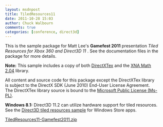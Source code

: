 ```yaml
---
layout: msdnpost
title: TiledResources11
date: 2011-10-28 15:03
author: Chuck Walbourn
comments: true
categories: [conference, direct3d]
---
```

This is the sample package for Matt Lee's <strong>Gamefest 2011</strong> presentation <em>Tiled Resources for Xbox 360 and Direct3D 11 </em> . See the documentation files in the package for more details.
<!--more-->

<strong>Note:</strong> This sample includes a copy of both <a href="https://walbourn.github.io/directxtex/">DirectXTex</a> and the <a href="https://walbourn.github.io/xna-math-version-2-04/">XNA Math 2.04</a> library.

All content and source code for this package except the DirectXTex library is subject to the DirectX SDK (June 2010) End-User License Agreement. The DirectXTex library source is bound to the <a href="http://www.microsoft.com/en-us/openness/licenses.aspx#MPL">Microsoft Public License (Ms-PL)</a>.

<strong>Windows 8.1:</strong> Direct3D 11.2 can utilize hardware support for tiled resources. See the <a href="http://code.msdn.microsoft.com/Direct3D-Tiled-Resources-80ee7a6e">Direct3D tiled resources sample</a> for Windows Store apps.

<a href="https://walbourn.github.io/download/TiledResources11-Gamefest2011.zip">TiledResources11-Gamefest2011.zip</a>
